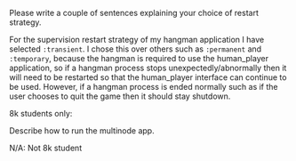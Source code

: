 
Please write a couple of sentences explaining your choice of restart
strategy.

For the supervision restart strategy of my hangman application I 
have selected `:transient`. I chose this over others such as
`:permanent` and `:temporary`, because the hangman is required to 
use the human_player application, so if a hangman process stops 
unexpectedly/abnormally then it will need to be restarted so that 
the human_player interface can continue to be used. However, 
if a hangman process is ended normally such as if the user chooses
to quit the game then it should stay shutdown.

8k students only:

Describe how to run the multinode app.

N/A: Not 8k student
